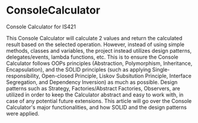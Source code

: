 # ConsoleCalculator
Console Calculator for IS421


This Console Calculator will calculate 2 values and return the calculated result based on the selected operation. However, instead of using simple methods, classes and variables, the project instead utilizes design patterns, delegates/events, lambda functions, etc. This is to ensure the Console Calculator follows OOPs principles (Abstraction, Polymorphism, Inheritance, Encapsulation), and the SOLID principles (such as applying Single-responsibility, Open-closed Principle, Liskov Subsitution Principle, Interface Segregation, and Dependency Inversion) as much as possible. Design patterns such as Strategy, Factories/Abstract Factories, Observers, are utilized in order to keep the Calculator abstract and easy to work with, in case of any potential future extensions. This article will go over the Console Calculator's major functionalities, and how SOLID and the design patterns were applied.
